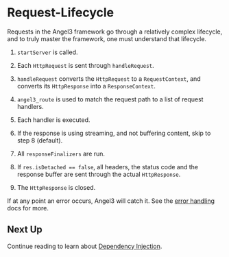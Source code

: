 # Request-Lifecycle

Requests in the Angel3 framework go through a relatively complex lifecycle, and to truly master the framework, one must understand that lifecycle.

1. `startServer` is called.
2. Each `HttpRequest` is sent through `handleRequest`.
3. `handleRequest` converts the `HttpRequest` to a `RequestContext`, and converts its `HttpResponse` into a
   `ResponseContext`.

4. `angel3_route` is used to match the request path to a list of request handlers.
5. Each handler is executed.
6. If the response is using streaming, and not buffering content, skip to step 8 (default).
7. All `responseFinalizers` are run.
8. If `res.isDetached == false`, all headers, the status code and the response buffer are sent through the actual `HttpResponse`.
9. The `HttpResponse` is closed.

If at any point an error occurs, Angel3 will catch it. See the [error handling](error-handling.md) docs for more.

## Next Up

Continue reading to learn about [Dependency Injection](dependency-injection.md).
